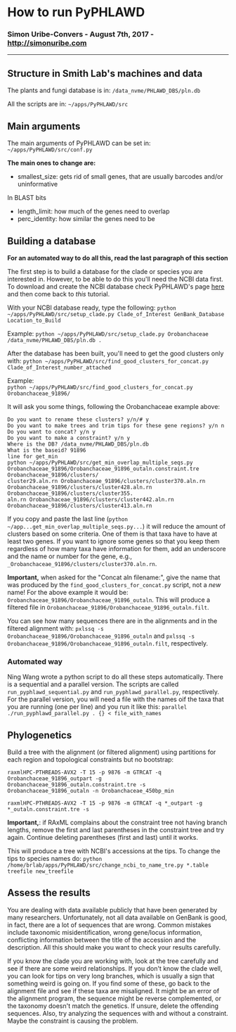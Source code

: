 # How to run PyPHLAWD
### Simon Uribe-Convers - August 7th, 2017 - http://simonuribe.com

---

##  Structure in Smith Lab's machines and data

The plants and fungi database is in: `/data_nvme/PHLAWD_DBS/pln.db`

All the scripts are in: `~/apps/PyPHLAWD/src`

## Main arguments 

The main arguments of PyPHLAWD can be set in: `~/apps/PyPHLAWD/src/conf.py`  

**The main ones to change are:**

- smallest_size: gets rid of small genes, that are usually barcodes and/or uninformative

In BLAST bits   

- length\_limit: how much of the genes need to overlap  
- perc\_identity: how similar the genes need to be

## Building a database

**For an automated way to do all this, read the last paragraph of this section**

The first step is to build a database for the clade or species you are interested in. However, to be able to do this you'll need the NCBI data first. To download and create the NCBI database check PyPHLAWD's page [here](https://github.com/FePhyFoFum/PyPHLAWD) and then come back to _this_ tutorial.

With your NCBI database ready, type the following: `python ~/apps/PyPHLAWD/src/setup_clade.py Clade_of_Interest GenBank_Database Location_to_Build`

Example:
`python ~/apps/PyPHLAWD/src/setup_clade.py Orobanchaceae /data_nvme/PHLAWD_DBS/pln.db .`

After the database has been built, you'll need to get the good clusters only with: `python ~/apps/PyPHLAWD/src/find_good_clusters_for_concat.py Clade_of_Interest_number_attached`

Example:  
`python ~/apps/PyPHLAWD/src/find_good_clusters_for_concat.py Orobanchaceae_91896/`

It will ask you some things, following the Orobanchaceae example above:

```
Do you want to rename these clusters? y/n/# y
Do you want to make trees and trim tips for these gene regions? y/n n
Do you want to concat? y/n y
Do you want to make a constraint? y/n y
Where is the DB? /data_nvme/PHLAWD_DBS/pln.db
What is the baseid? 91896
line for get_min
python ~/apps/PyPHLAWD/src/get_min_overlap_multiple_seqs.py Orobanchaceae_91896/Orobanchaceae_91896_outaln.constraint.tre Orobanchaceae_91896/clusters/
cluster29.aln.rn Orobanchaceae_91896/clusters/cluster370.aln.rn Orobanchaceae_91896/clusters/cluster428.aln.rn Orobanchaceae_91896/clusters/cluster355.
aln.rn Orobanchaceae_91896/clusters/cluster442.aln.rn Orobanchaceae_91896/clusters/cluster413.aln.rn
```
If you copy and paste the last line (`python ~/app...get_min_overlap_multiple_seqs.py...`) it will reduce the amount of clusters based on some criteria. One of them is that taxa have to have at least two genes. If you want to ignore some genes so that you keep them regardless of how many taxa have information for them, add an underscore and the name or number for the gene, e.g., `_Orobanchaceae_91896/clusters/cluster370.aln.rn`.  

**Important,** when asked for the "Concat aln filename:", give the name that was produced by the `find_good_clusters_for_concat.py` script, not a _new_ name! For the above example it would be: `Orobanchaceae_91896/Orobanchaceae_91896_outaln`. This will produce a filtered file in `Orobanchaceae_91896/Orobanchaceae_91896_outaln.filt`.

You can see how many sequences there are in the alignments and in the filtered alignment with: `pxlssq -s Orobanchaceae_91896/Orobanchaceae_91896_outaln` and `pxlssq -s Orobanchaceae_91896/Orobanchaceae_91896_outaln.filt`, respectively.

### Automated way

Ning Wang wrote a python script to do all these steps automatically. There is a sequential and a parallel version. The scripts are called `run_pyphlawd_sequential.py` and `run_pyphlawd_parallel.py`, respectively. For the parallel version, you will need a file with the names oif the taxa that you are running (one per line) and you run it like this: `parallel ./run_pyphlawd_parallel.py . {} < file_with_names`

## Phylogenetics

Build a tree with the alignment (or filtered alignment) using partitions for each region and topological constraints but no bootstrap:

`raxmlHPC-PTHREADS-AVX2 -T 15 -p 9876 -m GTRCAT -q Orobanchaceae_91896_outpart -g Orobanchaceae_91896_outaln.constraint.tre -s Orobanchaceae_91896_outaln -n Orobanchaceae_450bp_min`

`raxmlHPC-PTHREADS-AVX2 -T 15 -p 9876 -m GTRCAT -q *_outpart -g *_outaln.constraint.tre -s`

**Important,**: if RAxML complains about the constraint tree not having branch lengths, remove the first and last parentheses in the constraint tree and try again. Continue deleting parentheses (first and last) until it works.

This will produce a tree with NCBI's accessions at the tips. To change the tips to species names do: `python /home/brlab/apps/PyPHLAWD/src/change_ncbi_to_name_tre.py *.table treefile new_treefile`

## Assess the results

You are dealing with data available publicly that have been generated by many researchers. Unfortunately, not all data available on GenBank is good, in fact, there are a lot of sequences that are wrong. Common mistakes include taxonomic misidentification, wrong gene/locus information, conflicting information between the title of the accession and the description. All this should make you want to check your results carefully. 

If you know the clade you are working with, look at the tree carefully and see if there are some weird relationships. If you don't know the clade well, you can look for tips on very long branches, which is usually a sign that something weird is going on. If you find some of these, go back to the alignment file and see if these taxa are misaligned. It might be an error of the alignment program, the sequence might be reverse complemented, or the taxonomy doesn't match the genetics. If unsure, delete the offending sequences. Also, try analyzing the sequences with and without a constraint. Maybe the constraint is causing the problem. 